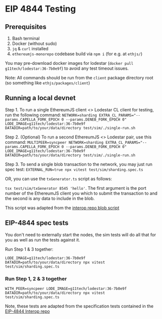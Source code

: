 # EIP 4844 Testing

## Prerequisites

1. Bash terminal
2. Docker (without sudo)
3. `jq` & `curl` installed
4. `ethereumjs-monorepo` codebase build via `npm i` (for e.g. at `ethjs/`)

You may pre-download docker images for lodestar (`docker pull g11tech/lodestar:36-7b0e9f`) to avoid any test timeout issues.

Note: All commands should be run from the `client` package directory root (so something like `ethjs/packages/client`)

## Running a local devnet

Step 1. To run a single EthereumJS client <> Lodestar CL client for testing, run the following command:
`NETWORK=sharding EXTRA_CL_PARAMS="--params.CAPELLA_FORK_EPOCH 0 --params.DENEB_FORK_EPOCH 0" LODE_IMAGE=g11tech/lodestar:36-7b0e9f DATADIR=path/to/your/data/directory test/sim/./single-run.sh`

Step 2. (Optional) To run a second EthereumJS <> Lodestar pair, use this command:
`MULTIPEER=syncpeer NETWORK=sharding EXTRA_CL_PARAMS="--params.CAPELLA_FORK_EPOCH 0 --params.DENEB_FORK_EPOCH 0" LODE_IMAGE=g11tech/lodestar:36-7b0e9f DATADIR=path/to/your/data/directory test/sim/./single-run.sh`

Step 3. To send a single blob transaction to the network, you may just run spec test:
`EXTERNAL_RUN=true npx vitest test/sim/sharding.spec.ts`

OR, you can use the `txGenerator.ts` script as follows:

`tsx test/sim/txGenerator 8545 'hello'`. The first argument is the port number of the EthereumJS client you which to submit the transaction to and the second is any data to include in the blob.

This script was adapted from the [interop repo blob script](https://github.com/Inphi/eip4844-interop/blob/master/blob_tx_generator/blob.js)

## EIP-4844 spec tests

You don't need to externally start the nodes, the sim tests will do all that for you as well as run the tests against it.

Run Step 1 & 3 together:

`LODE_IMAGE=g11tech/lodestar:36-7b0e9f DATADIR=path/to/your/data/directory npx vitest test/sim/sharding.spec.ts`

### Run Step 1, 2 & 3 together

`WITH_PEER=syncpeer LODE_IMAGE=g11tech/lodestar:36-7b0e9f DATADIR=path/to/your/data/directory npx vitest test/sim/sharding.spec.ts`

Note, these tests are adapted from the specification tests contained in the [EIP-4844 Interop repo](https://github.com/Inphi/eip4844-interop)
